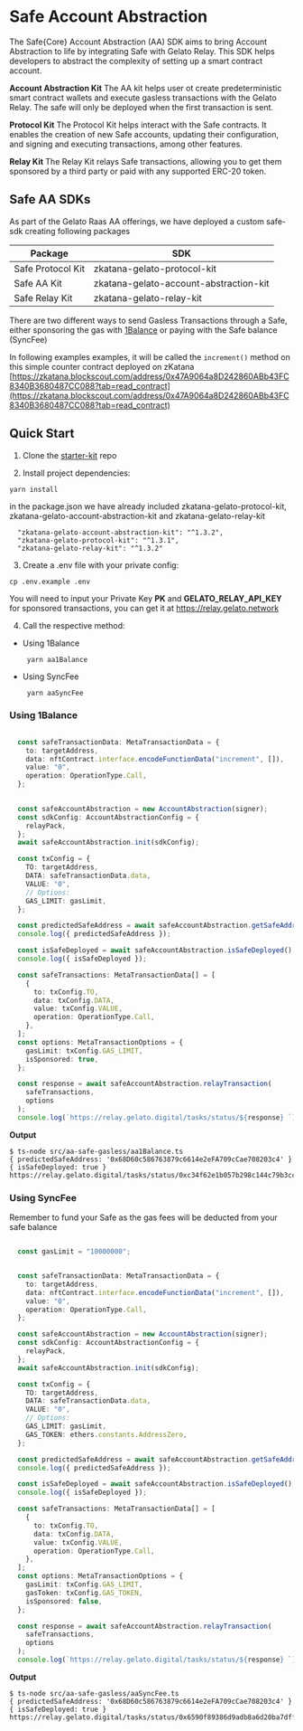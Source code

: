 # Safe Account Abstraction

The Safe\{Core\} Account Abstraction (AA) SDK aims to bring Account Abstraction to life by integrating Safe with Gelato Relay. This SDK helps developers to abstract the complexity of setting up a smart contract account.

**Account Abstraction Kit**
The AA kit helps user ot create predeterministic smart contract wallets and execute gasless transactions with the Gelato Relay.
The safe will only be deployed when the first transaction is sent.

**Protocol Kit**
The Protocol Kit helps interact with the Safe contracts. It enables the creation of new Safe accounts, updating their configuration, and signing and executing transactions, among other features.

**Relay Kit**
The Relay Kit relays Safe transactions, allowing you to get them sponsored by a third party or paid with any supported ERC-20 token.

## Safe AA SDKs

As part of the Gelato Raas AA offerings, we have deployed a custom safe-sdk creating following packages

| Package           | SDK                                    |
| ----------------- | -------------------------------------- |
| Safe Protocol Kit | zkatana-gelato-protocol-kit            |
| Safe AA Kit       | zkatana-gelato-account-abstraction-kit |
| Safe Relay Kit    | zkatana-gelato-relay-kit               |

There are two different ways to send Gasless Transactions through a Safe, either sponsoring the gas with [1Balance](https://docs.gelato.network/developer-services/1balance) or paying with the Safe balance (SyncFee)

In following examples examples, it will be called the `increment()` method on this simple counter contract deployed on zKatana [https://zkatana.blockscout.com/address/0x47A9064a8D242860ABb43FC8340B3680487CC088?tab=read_contract](https://zkatana.blockscout.com/address/0x47A9064a8D242860ABb43FC8340B3680487CC088?tab=read_contract)

## Quick Start

1. Clone the [starter-kit](https://github.com/gelatodigital/astar-zkatana-starter-kit) repo

2. Install project dependencies:

```
yarn install
```

in the package.json we have already included zkatana-gelato-protocol-kit, zkatana-gelato-account-abstraction-kit and zkatana-gelato-relay-kit

```shell
  "zkatana-gelato-account-abstraction-kit": "^1.3.2",
  "zkatana-gelato-protocol-kit": "^1.3.1",
  "zkatana-gelato-relay-kit": "^1.3.2"
```

3. Create a .env file with your private config:

```shell
cp .env.example .env
```

You will need to input your Private Key **PK** and **GELATO_RELAY_API_KEY** for sponsored transactions, you can get it at https://relay.gelato.network

4. Call the respective method:

- Using 1Balance
  ```tyescript
   yarn aa1Balance
  ```
- Using SyncFee
  ```tyescript
   yarn aaSyncFee
  ```

### Using 1Balance

```typescript

  const safeTransactionData: MetaTransactionData = {
    to: targetAddress,
    data: nftContract.interface.encodeFunctionData("increment", []),
    value: "0",
    operation: OperationType.Call,
  };
  

  const safeAccountAbstraction = new AccountAbstraction(signer);
  const sdkConfig: AccountAbstractionConfig = {
    relayPack,
  };
  await safeAccountAbstraction.init(sdkConfig);

  const txConfig = {
    TO: targetAddress,
    DATA: safeTransactionData.data,
    VALUE: "0",
    // Options:
    GAS_LIMIT: gasLimit,
  };

  const predictedSafeAddress = await safeAccountAbstraction.getSafeAddress();
  console.log({ predictedSafeAddress });

  const isSafeDeployed = await safeAccountAbstraction.isSafeDeployed();
  console.log({ isSafeDeployed });

  const safeTransactions: MetaTransactionData[] = [
    {
      to: txConfig.TO,
      data: txConfig.DATA,
      value: txConfig.VALUE,
      operation: OperationType.Call,
    },
  ];
  const options: MetaTransactionOptions = {
    gasLimit: txConfig.GAS_LIMIT,
    isSponsored: true,
  };

  const response = await safeAccountAbstraction.relayTransaction(
    safeTransactions,
    options
  );
  console.log(`https://relay.gelato.digital/tasks/status/${response} `);
```

**Output**

```shell
$ ts-node src/aa-safe-gasless/aa1Balance.ts
{ predictedSafeAddress: '0x68D60c586763879c6614e2eFA709cCae708203c4' }
{ isSafeDeployed: true }
https://relay.gelato.digital/tasks/status/0xc34f62e1b057b298c144c79b3cc16e4e24bc2b1e91ce5cd7660f9b8c1791be91 
```

### Using  SyncFee

Remember to fund your Safe as the gas fees will be deducted from your safe balance

```typescript

  const gasLimit = "10000000";


  const safeTransactionData: MetaTransactionData = {
    to: targetAddress,
    data: nftContract.interface.encodeFunctionData("increment", []),
    value: "0",
    operation: OperationType.Call,
  };

  const safeAccountAbstraction = new AccountAbstraction(signer);
  const sdkConfig: AccountAbstractionConfig = {
    relayPack,
  };
  await safeAccountAbstraction.init(sdkConfig);

  const txConfig = {
    TO: targetAddress,
    DATA: safeTransactionData.data,
    VALUE: "0",
    // Options:
    GAS_LIMIT: gasLimit,
    GAS_TOKEN: ethers.constants.AddressZero,
  };

  const predictedSafeAddress = await safeAccountAbstraction.getSafeAddress();
  console.log({ predictedSafeAddress });

  const isSafeDeployed = await safeAccountAbstraction.isSafeDeployed();
  console.log({ isSafeDeployed });

  const safeTransactions: MetaTransactionData[] = [
    {
      to: txConfig.TO,
      data: txConfig.DATA,
      value: txConfig.VALUE,
      operation: OperationType.Call,
    },
  ];
  const options: MetaTransactionOptions = {
    gasLimit: txConfig.GAS_LIMIT,
    gasToken: txConfig.GAS_TOKEN,
    isSponsored: false,
  };

  const response = await safeAccountAbstraction.relayTransaction(
    safeTransactions,
    options
  );
  console.log(`https://relay.gelato.digital/tasks/status/${response} `);
```

**Output**

```shell
$ ts-node src/aa-safe-gasless/aaSyncFee.ts
{ predictedSafeAddress: '0x68D60c586763879c6614e2eFA709cCae708203c4' }
{ isSafeDeployed: true }
https://relay.gelato.digital/tasks/status/0x6590f89386d9adb8a6d20ba7dffaa17958d4e66d49e6a0d3b5b1c144022abbc1 
```
